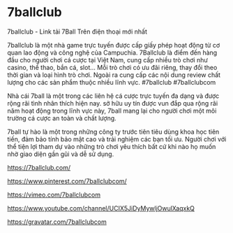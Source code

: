 # 7ballclub

7ballclub - Link tải 7Ball Trên điện thoại mới nhất

7ballclub là một nhà game trực tuyến được cấp giấy phép hoạt động từ cơ quan lao động và công nghệ của Campuchia. 7Ballclub là điểm đến hàng đầu cho người chơi cá cược tại Việt Nam, cung cấp nhiều trò chơi như casino, thể thao, bắn cá, slot... Mỗi trò chơi có ưu đãi riêng, thay đổi theo thời gian và loại hình trò chơi. Ngoài ra cung cấp các nội dung review chất lượng cho các sản phẩm thuộc nhiều lĩnh vực.
#7ballclub #7ballclubcom

Nhà cái 7ball là một trong các liên hệ cá cược trực tuyến đa dạng và được rộng rãi tình nhân thích hiện nay. sở hữu uy tín được vun đắp qua rộng rãi năm hoạt động trong lĩnh vực này, 7ball mang lại cho người chơi một môi trường cá cược an toàn và chất lượng.

7ball tự hào là một trong những công ty trước tiên tiêu dùng khoa học tiên tiến, đảm bảo tính bảo mật cao và trải nghiệm các bạn tối ưu. Người chơi với thể tiện lợi tham dự vào những trò chơi yêu thích bất cứ khi nào họ muốn nhờ giao diện gần gũi và dễ sử dụng.

https://7ballclub.com/

https://www.pinterest.com/7ballclubcom/

https://vimeo.com/7ballclubcom

https://www.youtube.com/channel/UCIX5JiDyMywljOwulXaqxkQ

https://gravatar.com/7ballclubcom
